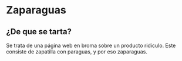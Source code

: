 # Zaparaguas
## ¿De que se tarta?
Se trata de una página web en broma sobre un producto ridiculo. Este consiste de
zapatilla con paraguas, y por eso zaparaguas.
